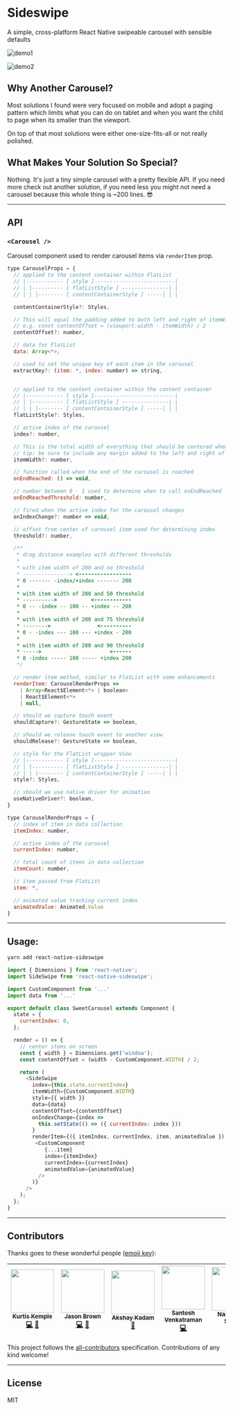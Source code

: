 # Sideswipe
A simple, cross-platform React Native swipeable carousel with sensible defaults

![demo1](./example-assets/sideswipe.gif)

![demo2](./example-assets/spaced-tesla.gif)

## Why Another Carousel?
Most solutions I found were very focused on mobile and adopt a paging pattern which limits what you can do on tablet and when you want the child to page when its smaller than the viewport.

On top of that most solutions were either one-size-fits-all or not really polished.

## What Makes Your Solution So Special?
Nothing. It's just a tiny simple carousel with a pretty flexible API. If you need more check out another solution, if you need less you might not need a carousel because this whole thing is ~200 lines. 😎

___

## API

### `<Carousel />`
Carousel component used to render carousel items via `renderItem` prop.

```js
type CarouselProps = {
  // applied to the content container within FlatList
  // |------------ [ style ]--------------------------|
  // | |---------- [ flatListStyle ] ---------------| |
  // | | |-------- [ contentContainerStyle ] -----| | |

  contentContainerStyle?: Styles,

  // This will equal the padding added to both left and right of itemWidth
  // e.g. const contentOffset = (viewport.width - itemWidth) / 2
  contentOffset?: number,

  // data for FlatList
  data: Array<*>,

  // used to set the unique key of each item in the carousel
  extractKey?: (item: *, index: number) => string,


  // applied to the content container within the content container
  // |------------ [ style ]--------------------------|
  // | |---------- [ flatListStyle ] ---------------| |
  // | | |-------- [ contentContainerStyle ] -----| | |
  flatListStyle?: Styles,

  // active index of the carousel
  index?: number,

  // This is the total width of everything that should be centered when in view
  // tip: be sure to include any margin added to the left and right of the item
  itemWidth?: number,

  // function called when the end of the carousel is reached
  onEndReached: () => void,

  // number between 0 - 1 used to determine when to call onEndReached
  onEndReachedThreshold: number,

  // fired when the active index for the carousel changes
  onIndexChange?: number => void,

  // offset from center of carousel item used for determining index
  threshold?: number,

  /**
   * drag distance examples with different thresholds
   *
   * with item width of 200 and no threshold
   * ---------------> <-----------------
   * 0 ------- -index/+index ------- 200
   *
   * with item width of 200 and 50 threshold
   * ---------->           <------------
   * 0 -- -index -- 100 -- +index -- 200
   *
   * with item width of 200 and 75 threshold
   * -------->               <----------
   * 0 - -index --- 100 --- +index - 200
   *
   * with item width of 200 and 90 threshold
   * ----->                      <------
   * 0 -index ----- 100 ----- +index 200
   */

  // render item method, similar to FlatList with some enhancements
  renderItem: CarouselRenderProps =>
    | Array<React$Element<*> | boolean>
    | React$Element<*>
    | null,

  // should we capture touch event
  shouldCapture?: GestureState => boolean,

  // should we release touch event to another view
  shouldRelease?: GestureState => boolean,

  // style for the FlatList wrapper View
  // |------------ [ style ]--------------------------|
  // | |---------- [ flatListStyle ] ---------------| |
  // | | |-------- [ contentContainerStyle ] -----| | |
  style?: Styles,

  // should we use native driver for animation
  useNativeDriver?: boolean,
}
```

```js
type CarouselRenderProps = {
  // index of item in data collection
  itemIndex: number,

  // active index of the carousel
  currentIndex: number,

  // total count of items in data collection
  itemCount: number,

  // item passed from FlatList
  item: *,

  // animated value tracking current index
  animatedValue: Animated.Value
}

```

___

## Usage:

```bash
yarn add react-native-sideswipe
```

```js
import { Dimensions } from 'react-native';
import SideSwipe from 'react-native-sideswipe';

import CustomComponent from '...'
import data from '...'

export default class SweetCarousel extends Component {
  state = {
    currentIndex: 0,
  };

  render = () => {
    // center items on screen
    const { width } = Dimensions.get('window');
    const contentOffset = (width - CustomComponent.WIDTH) / 2;

    return (
      <SideSwipe
        index={this.state.currentIndex}
        itemWidth={CustomComponent.WIDTH}
        style={{ width }}
        data={data}
        contentOffset={contentOffset}
        onIndexChange={index =>
          this.setState(() => ({ currentIndex: index }))
        }
        renderItem={({ itemIndex, currentIndex, item, animatedValue }) => (
         <CustomComponent
            {...item}
            index={itemIndex}
            currentIndex={currentIndex}
            animatedValue={animatedValue}
          />
        )}
      />
    );
  };
}
```

___

## Contributors

Thanks goes to these wonderful people ([emoji key](https://github.com/kentcdodds/all-contributors#emoji-key)):

<!-- ALL-CONTRIBUTORS-LIST:START - Do not remove or modify this section -->
<!-- prettier-ignore -->
| [<img src="https://avatars3.githubusercontent.com/u/3629876?v=4" width="100px;"/><br /><sub><b>Kurtis Kemple</b></sub>](https://twitter.com/kurtiskemple)<br />[💻](https://github.com/kkemple/react-native-sideswipe/commits?author=kkemple "Code") [📖](https://github.com/kkemple/react-native-sideswipe/commits?author=kkemple "Documentation") | [<img src="https://avatars1.githubusercontent.com/u/1714673?v=4" width="100px;"/><br /><sub><b>Jason Brown</b></sub>](http://browniefed.com)<br />[💻](https://github.com/kkemple/react-native-sideswipe/commits?author=browniefed "Code") [🤔](#ideas-browniefed "Ideas, Planning, & Feedback") | [<img src="https://avatars1.githubusercontent.com/u/16436270?v=4" width="100px;"/><br /><sub><b>Akshay Kadam</b></sub>](https://twitter.com/deadcoder0904)<br />[📖](https://github.com/kkemple/react-native-sideswipe/commits?author=deadcoder0904 "Documentation") | [<img src="https://avatars1.githubusercontent.com/u/4272832?v=4" width="100px;"/><br /><sub><b>Santosh Venkatraman</b></sub>](https://github.com/onstash)<br />[💻](https://github.com/kkemple/react-native-sideswipe/commits?author=onstash "Code") | [<img src="https://avatars3.githubusercontent.com/u/3153663?v=4" width="100px;"/><br /><sub><b>Narendra N Shetty</b></sub>](https://twitter.com/narendra_shetty)<br />[🤔](#ideas-narendrashetty "Ideas, Planning, & Feedback") | [<img src="https://avatars1.githubusercontent.com/u/10658888?v=4" width="100px;"/><br /><sub><b>Zachary Gibson</b></sub>](https://twitter.com/zacharykeith_)<br />[🤔](#ideas-zachgibson "Ideas, Planning, & Feedback") |
| :---: | :---: | :---: | :---: | :---: | :---: |
<!-- ALL-CONTRIBUTORS-LIST:END -->

This project follows the [all-contributors](https://github.com/kentcdodds/all-contributors) specification. Contributions of any kind welcome!

___

## License
MIT
